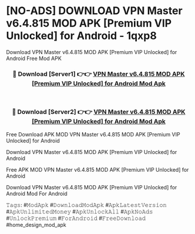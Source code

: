 # [NO-ADS] DOWNLOAD VPN Master v6.4.815 MOD APK [Premium VIP Unlocked] for Android - 1qxp8
Download VPN Master v6.4.815 MOD APK [Premium VIP Unlocked] for Android Free Mod APK

<div align="center">
<h3>🔴 Download [Server1] 👉👉 <a href="https://apk-comot.site?title=VPN_Master_v6.4.815_MOD_APK_[Premium_VIP_Unlocked]_for_Android">VPN Master v6.4.815 MOD APK [Premium VIP Unlocked] for Android Mod Apk</a></h3><br>

<h3>🔴 Download [Server2] 👉👉 <a href="https://apk-comot.site?title=VPN_Master_v6.4.815_MOD_APK_[Premium_VIP_Unlocked]_for_Android">VPN Master v6.4.815 MOD APK [Premium VIP Unlocked] for Android Mod Apk</a></h3>
</div>


Free Download APK MOD VPN Master v6.4.815 MOD APK [Premium VIP Unlocked] for Android

Download VPN Master v6.4.815 MOD APK [Premium VIP Unlocked] for Android 

Free APK MOD VPN Master v6.4.815 MOD APK [Premium VIP Unlocked] for Android 

Download VPN Master v6.4.815 MOD APK [Premium VIP Unlocked] for Android Mod For Android

𝚃𝚊𝚐𝚜: #𝙼𝚘𝚍𝙰𝚙𝚔 #𝙳𝚘𝚠𝚗𝚕𝚘𝚊𝚍𝙼𝚘𝚍𝙰𝚙𝚔 #𝙰𝚙𝚔𝙻𝚊𝚝𝚎𝚜𝚝𝚅𝚎𝚛𝚜𝚒𝚘𝚗 #𝙰𝚙𝚔𝚄𝚗𝚕𝚒𝚖𝚒𝚝𝚎𝚍𝙼𝚘𝚗𝚎𝚢 #𝙰𝚙𝚔𝚄𝚗𝚕𝚘𝚌𝚔𝙰𝚕𝚕 #𝙰𝚙𝚔𝙽𝚘𝙰𝚍𝚜 #𝚄𝚗𝚕𝚘𝚌𝚔𝙿𝚛𝚎𝚖𝚒𝚞𝚖 #𝙵𝚘𝚛𝙰𝚗𝚍𝚛𝚘𝚒𝚍 #𝙵𝚛𝚎𝚎𝙳𝚘𝚠𝚗𝚕𝚘𝚊𝚍 #home_design_mod_apk